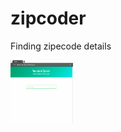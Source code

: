 # zipcoder
Finding zipecode details

<img src="https://github.com/DevYmA/zipcoder/blob/master/static/images/zipcoder-gif.gif" style=" width:100px ; height:100px " />

